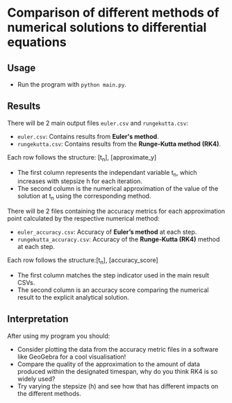# Comparison of different methods of numerical solutions to differential equations
## Usage
- Run the program with `python main.py`. 
## Results
There will be 2 main output files `euler.csv` and `rungekutta.csv`:
- `euler.csv`: Contains results from **Euler's method**.
- `rungekutta.csv`: Contains results from the **Runge-Kutta method (RK4)**.

Each row follows the structure: [t<sub>n</sub>], [approximate_y]
- The first column represents the independant variable t<sub>n</sub>, which increases with stepsize h for each iteration.
- The second column is the numerical approximation of the value of the solution at t<sub>n</sub> using the corresponding method.

There will be 2 files containing the accuracy metrics for each approximation point calculated by the respective numerical method:
- `euler_accuracy.csv`: Accuracy of **Euler’s method** at each step.
- `rungekutta_accuracy.csv`: Accuracy of the **Runge-Kutta (RK4)** method at each step.

Each row follows the structure:[t<sub>n</sub>], [accuracy_score]
- The first column matches the step indicator used in the main result CSVs.
- The second column is an accuracy score comparing the numerical result to the explicit analytical solution.
## Interpretation
After using my program you should:
- Consider plotting the data from the accuracy metric files in a software like GeoGebra for a cool visualisation!
- Compare the quality of the approximation to the amount of data produced within the designated timespan, why do you think RK4 is so widely used?
- Try varying the stepsize (h) and see how that has different impacts on the different methods.

